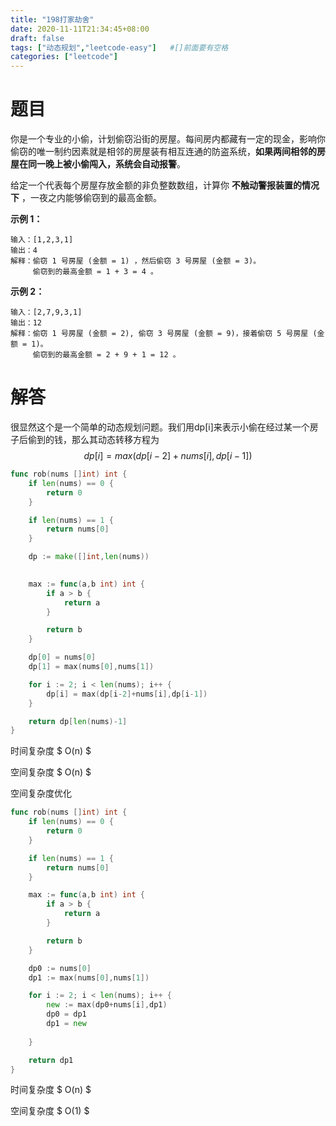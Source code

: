 ```yaml
---
title: "198打家劫舍"
date: 2020-11-11T21:34:45+08:00
draft: false 
tags: ["动态规划","leetcode-easy"]   #[]前面要有空格
categories: ["leetcode"]
---
```


# 题目

你是一个专业的小偷，计划偷窃沿街的房屋。每间房内都藏有一定的现金，影响你偷窃的唯一制约因素就是相邻的房屋装有相互连通的防盗系统，**如果两间相邻的房屋在同一晚上被小偷闯入，系统会自动报警**。

给定一个代表每个房屋存放金额的非负整数数组，计算你 **不触动警报装置的情况下** ，一夜之内能够偷窃到的最高金额。

 

**示例 1：**

```
输入：[1,2,3,1]
输出：4
解释：偷窃 1 号房屋 (金额 = 1) ，然后偷窃 3 号房屋 (金额 = 3)。
     偷窃到的最高金额 = 1 + 3 = 4 。
```

**示例 2：**

```
输入：[2,7,9,3,1]
输出：12
解释：偷窃 1 号房屋 (金额 = 2), 偷窃 3 号房屋 (金额 = 9)，接着偷窃 5 号房屋 (金额 = 1)。
     偷窃到的最高金额 = 2 + 9 + 1 = 12 。
```



# 解答

很显然这个是一个简单的动态规划问题。我们用dp[i]来表示小偷在经过某一个房子后偷到的钱，那么其动态转移方程为
$$
dp[i] = max(dp[i-2]+nums[i],dp[i-1])
$$

```go
func rob(nums []int) int {
	if len(nums) == 0 {
		return 0
	}

	if len(nums) == 1 {
		return nums[0]
	}

	dp := make([]int,len(nums))
	

	max := func(a,b int) int {
		if a > b {
			return a
		}

		return b
	}

	dp[0] = nums[0]
	dp[1] = max(nums[0],nums[1])

	for i := 2; i < len(nums); i++ {
		dp[i] = max(dp[i-2]+nums[i],dp[i-1])
	}

	return dp[len(nums)-1]
}
```

时间复杂度 $ O(n) $

空间复杂度 $ O(n) $



空间复杂度优化 

```go
func rob(nums []int) int {
	if len(nums) == 0 {
		return 0
	}

	if len(nums) == 1 {
		return nums[0]
	}

	max := func(a,b int) int {
		if a > b {
			return a
		}

		return b
	}

	dp0 := nums[0]
	dp1 := max(nums[0],nums[1])

	for i := 2; i < len(nums); i++ {
		new := max(dp0+nums[i],dp1)
		dp0 = dp1 
		dp1 = new 
		
	}

	return dp1 
}

```

时间复杂度 $ O(n) $

空间复杂度 $ O(1) $

